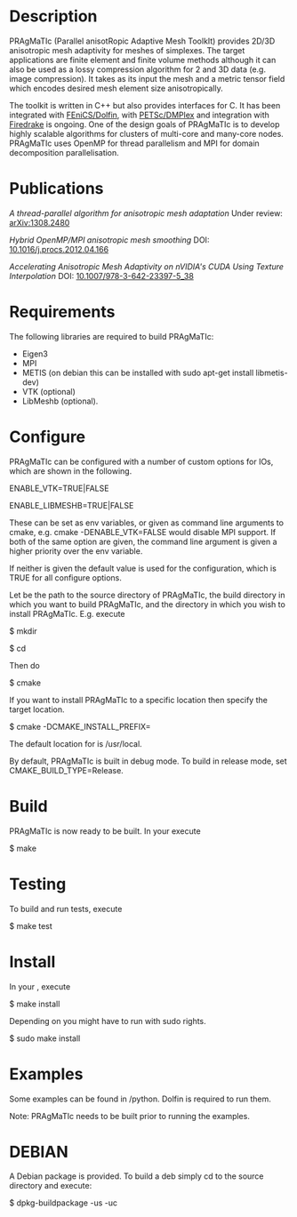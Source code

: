 # Description
PRAgMaTIc (Parallel anisotRopic Adaptive Mesh ToolkIt) provides 2D/3D
anisotropic mesh adaptivity for meshes of simplexes. The target
applications are finite element and finite volume methods although
it can also be used as a lossy compression algorithm for 2 and 3D data
(e.g. image compression). It takes as its input the mesh and a metric
tensor field which encodes desired mesh element size
anisotropically.

The toolkit is written in C++ but also provides interfaces for C. It has been 
integrated with [FEniCS/Dolfin](http://fenicsproject.org), with 
[PETSc/DMPlex](https://www.mcs.anl.gov/petsc) and integration with 
[Firedrake](http://www.firedrakeproject.org/) is ongoing.  One of the design 
goals of PRAgMaTIc is to develop highly scalable algorithms for clusters of 
multi-core and many-core nodes. PRAgMaTIc uses OpenMP for thread parallelism 
and MPI for domain decomposition parallelisation.

# Publications
*A thread-parallel algorithm for anisotropic mesh adaptation*
Under review: [arXiv:1308.2480](http://arxiv.org/abs/1308.2480)

*Hybrid OpenMP/MPI anisotropic mesh smoothing*
DOI: [10.1016/j.procs.2012.04.166](http://dx.doi.org/10.1016/j.procs.2012.04.166)

*Accelerating Anisotropic Mesh Adaptivity on nVIDIA's CUDA Using Texture Interpolation*
DOI: [10.1007/978-3-642-23397-5_38](http://dx.doi.org/10.1007/978-3-642-23397-5_38)

# Requirements
The following libraries are required to build PRAgMaTIc:
- Eigen3
- MPI
- METIS (on debian this can be installed with sudo apt-get install libmetis-dev)
- VTK (optional)
- LibMeshb (optional).

# Configure
PRAgMaTIc can be configured with a number of custom options for IOs, which are shown in the following.

ENABLE_VTK=TRUE|FALSE

ENABLE_LIBMESHB=TRUE|FALSE

These can be set as env variables, or given as command line arguments to cmake, e.g. cmake -DENABLE_VTK=FALSE would disable MPI support. If both of the same option are given, the command line argument is given a higher priority over the env variable.

If neither is given the default value is used for the configuration, which is TRUE for all configure options.

Let <SRCDIR> be the path to the source directory of PRAgMaTIc, <BUILDDIR> the build directory in which you want to build PRAgMaTIc, and <INSTALLDIR> the directory in which you wish to install PRAgMaTIc. E.g. execute

$ mkdir <BUILDDIR>

$ cd <BUILDDIR>

Then do

$ cmake <SRCDIR>

If you want to install PRAgMaTIc to a specific location then specify the target location.

$ cmake -DCMAKE_INSTALL_PREFIX=<INSTALLDIR> <SRCDIR>

The default location for <INSTALLDIR> is /usr/local.

By default, PRAgMaTIc is built in debug mode. To build in release mode, set CMAKE_BUILD_TYPE=Release.

# Build
PRAgMaTIc is now ready to be built. In your <BUILDDIR> execute

$ make

# Testing
To build and run tests, execute

$ make test

# Install
In your <BUILDDIR>, execute

$ make install

Depending on <INSTALLDIR> you might have to run with sudo rights.

$ sudo make install

# Examples
Some examples can be found in <SRCDIR>/python. Dolfin is required to run them.

Note: PRAgMaTIc needs to be built prior to running the examples.

# DEBIAN

A Debian package is provided. To build a deb simply cd to the source
directory and execute:

$ dpkg-buildpackage -us -uc
